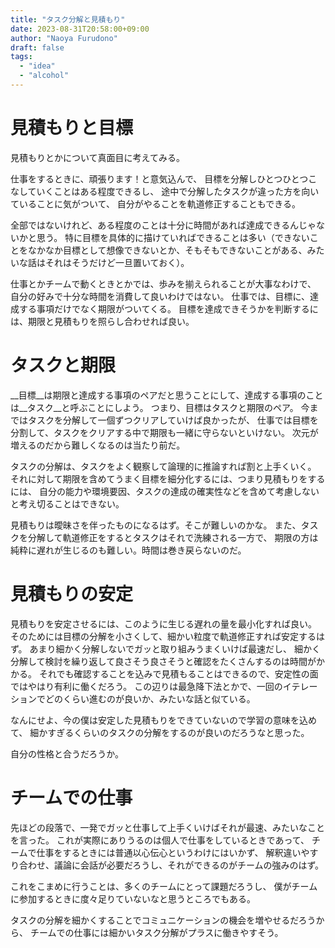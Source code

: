 ```yaml
---
title: "タスク分解と見積もり"
date: 2023-08-31T20:58:00+09:00
author: "Naoya Furudono"
draft: false
tags:
  - "idea"
  - "alcohol"
---
```


# 見積もりと目標

見積もりとかについて真面目に考えてみる。

仕事をするときに、頑張ります！と意気込んで、
目標を分解しひとつひとつこなしていくことはある程度できるし、
途中で分解したタスクが違った方を向いていることに気がついて、
自分がやることを軌道修正することもできる。

全部ではないけれど、ある程度のことは十分に時間があれば達成できるんじゃないかと思う。
特に目標を具体的に描けていればできることは多い（できないことをなかなか目標として想像できないとか、そもそもできないことがある、みたいな話はそれはそうだけど一旦置いておく）。

仕事とかチームで動くときとかでは、歩みを揃えられることが大事なわけで、
自分の好みで十分な時間を消費して良いわけではない。
仕事では、目標に、達成する事項だけでなく期限がついてくる。
目標を達成できそうかを判断するには、期限と見積もりを照らし合わせれば良い。

# タスクと期限

__目標__は期限と達成する事項のペアだと思うことにして、達成する事項のことは__タスク__と呼ぶことにしよう。
つまり、目標はタスクと期限のペア。
今まではタスクを分解して一個ずつクリアしていけば良かったが、
仕事では目標を分割して、タスクをクリアする中で期限も一緒に守らないといけない。
次元が増えるのだから難しくなるのは当たり前だ。

タスクの分解は、タスクをよく観察して論理的に推論すれば割と上手くいく。
それに対して期限を含めてうまく目標を細分化するには、つまり見積もりをするには、
自分の能力や環境要因、タスクの達成の確実性などを含めて考慮しないと考え切ることはできない。

見積もりは曖昧さを伴ったものになるはず。そこが難しいのかな。
また、タスクを分解して軌道修正をするとタスクはそれで洗練される一方で、
期限の方は純粋に遅れが生じるのも難しい。時間は巻き戻らないのだ。

# 見積もりの安定

見積もりを安定させるには、このように生じる遅れの量を最小化すれば良い。
そのためには目標の分解を小さくして、細かい粒度で軌道修正すれば安定するはず。
あまり細かく分解しないでガッと取り組みうまくいけば最速だし、
細かく分解して検討を繰り返して良さそう良さそうと確認をたくさんするのは時間がかかる。
それでも確認することを込みで見積もることはできるので、安定性の面ではやはり有利に働くだろう。
この辺りは最急降下法とかで、一回のイテレーションでどのくらい進むのが良いか、みたいな話と似ている。

なんにせよ、今の僕は安定した見積もりをできていないので学習の意味を込めて、
細かすぎるくらいのタスクの分解をするのが良いのだろうなと思った。

自分の性格と合うだろうか。

# チームでの仕事

先ほどの段落で、一発でガッと仕事して上手くいけばそれが最速、みたいなことを言った。
これが実際にありうるのは個人で仕事をしているときであって、
チームで仕事をするときには普通以心伝心というわけにはいかず、
解釈違いやすり合わせ、議論に会話が必要だろうし、それができるのがチームの強みのはず。

これをこまめに行うことは、多くのチームにとって課題だろうし、
僕がチームに参加するときに度々足りていないなと思うところでもある。

タスクの分解を細かくすることでコミュニケーションの機会を増やせるだろうから、
チームでの仕事には細かいタスク分解がプラスに働きやすそう。

